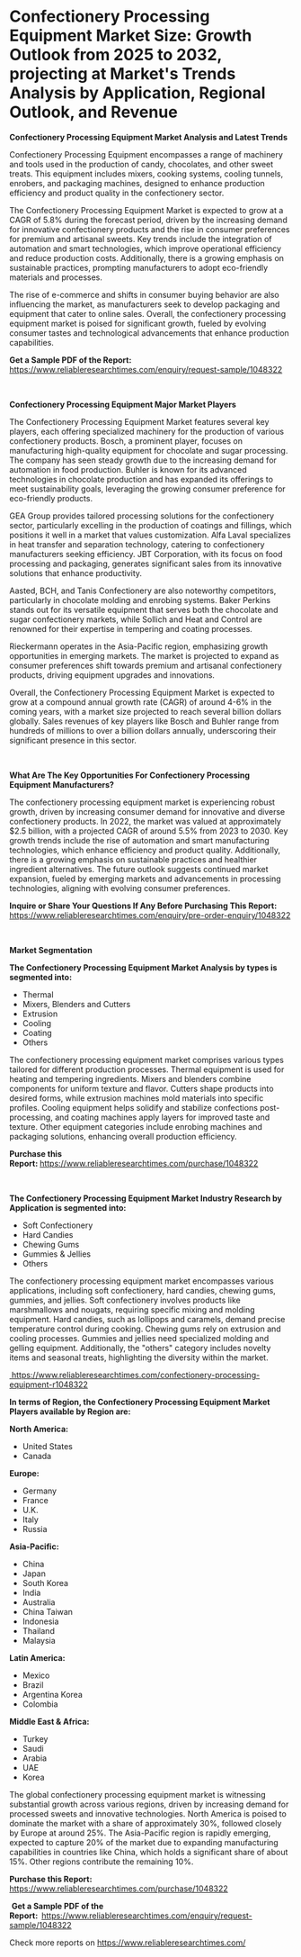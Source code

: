 <p><h1>Confectionery Processing Equipment Market Size: Growth Outlook from 2025 to 2032, projecting at Market's Trends Analysis by Application, Regional Outlook, and Revenue</h1></p><p><strong>Confectionery Processing Equipment Market Analysis and Latest Trends</strong></p>
<p><p>Confectionery Processing Equipment encompasses a range of machinery and tools used in the production of candy, chocolates, and other sweet treats. This equipment includes mixers, cooking systems, cooling tunnels, enrobers, and packaging machines, designed to enhance production efficiency and product quality in the confectionery sector.</p><p>The Confectionery Processing Equipment Market is expected to grow at a CAGR of 5.8% during the forecast period, driven by the increasing demand for innovative confectionery products and the rise in consumer preferences for premium and artisanal sweets. Key trends include the integration of automation and smart technologies, which improve operational efficiency and reduce production costs. Additionally, there is a growing emphasis on sustainable practices, prompting manufacturers to adopt eco-friendly materials and processes. </p><p>The rise of e-commerce and shifts in consumer buying behavior are also influencing the market, as manufacturers seek to develop packaging and equipment that cater to online sales. Overall, the confectionery processing equipment market is poised for significant growth, fueled by evolving consumer tastes and technological advancements that enhance production capabilities.</p></p>
<p><strong>Get a Sample PDF of the Report:&nbsp;</strong> <a href="https://www.reliableresearchtimes.com/enquiry/request-sample/1048322?utm_campaign=2304&utm_medium=2&utm_source=Github&utm_content=ia&utm_term=20022025&utm_id=confectionery-processing-equipment">https://www.reliableresearchtimes.com/enquiry/request-sample/1048322</a></p>
<p>&nbsp;</p>
<p><strong>Confectionery Processing Equipment Major Market Players</strong></p>
<p><p>The Confectionery Processing Equipment Market features several key players, each offering specialized machinery for the production of various confectionery products. Bosch, a prominent player, focuses on manufacturing high-quality equipment for chocolate and sugar processing. The company has seen steady growth due to the increasing demand for automation in food production. Buhler is known for its advanced technologies in chocolate production and has expanded its offerings to meet sustainability goals, leveraging the growing consumer preference for eco-friendly products.</p><p>GEA Group provides tailored processing solutions for the confectionery sector, particularly excelling in the production of coatings and fillings, which positions it well in a market that values customization. Alfa Laval specializes in heat transfer and separation technology, catering to confectionery manufacturers seeking efficiency. JBT Corporation, with its focus on food processing and packaging, generates significant sales from its innovative solutions that enhance productivity.</p><p>Aasted, BCH, and Tanis Confectionery are also noteworthy competitors, particularly in chocolate molding and enrobing systems. Baker Perkins stands out for its versatile equipment that serves both the chocolate and sugar confectionery markets, while Sollich and Heat and Control are renowned for their expertise in tempering and coating processes.</p><p>Rieckermann operates in the Asia-Pacific region, emphasizing growth opportunities in emerging markets. The market is projected to expand as consumer preferences shift towards premium and artisanal confectionery products, driving equipment upgrades and innovations.</p><p>Overall, the Confectionery Processing Equipment Market is expected to grow at a compound annual growth rate (CAGR) of around 4-6% in the coming years, with a market size projected to reach several billion dollars globally. Sales revenues of key players like Bosch and Buhler range from hundreds of millions to over a billion dollars annually, underscoring their significant presence in this sector.</p></p>
<p>&nbsp;</p>
<p><strong>What Are The Key Opportunities For Confectionery Processing Equipment Manufacturers?</strong></p>
<p><p>The confectionery processing equipment market is experiencing robust growth, driven by increasing consumer demand for innovative and diverse confectionery products. In 2022, the market was valued at approximately $2.5 billion, with a projected CAGR of around 5.5% from 2023 to 2030. Key growth trends include the rise of automation and smart manufacturing technologies, which enhance efficiency and product quality. Additionally, there is a growing emphasis on sustainable practices and healthier ingredient alternatives. The future outlook suggests continued market expansion, fueled by emerging markets and advancements in processing technologies, aligning with evolving consumer preferences.</p></p>
<p><strong>Inquire or Share Your Questions If Any Before Purchasing This Report:</strong> <a href="https://www.reliableresearchtimes.com/enquiry/pre-order-enquiry/1048322?utm_campaign=2304&utm_medium=2&utm_source=Github&utm_content=ia&utm_term=20022025&utm_id=confectionery-processing-equipment">https://www.reliableresearchtimes.com/enquiry/pre-order-enquiry/1048322</a></p>
<p>&nbsp;</p>
<p><strong>Market Segmentation</strong></p>
<p><strong>The Confectionery Processing Equipment Market Analysis by types is segmented into:</strong></p>
<p><ul><li>Thermal</li><li>Mixers, Blenders and Cutters</li><li>Extrusion</li><li>Cooling</li><li>Coating</li><li>Others</li></ul></p>
<p><p>The confectionery processing equipment market comprises various types tailored for different production processes. Thermal equipment is used for heating and tempering ingredients. Mixers and blenders combine components for uniform texture and flavor. Cutters shape products into desired forms, while extrusion machines mold materials into specific profiles. Cooling equipment helps solidify and stabilize confections post-processing, and coating machines apply layers for improved taste and texture. Other equipment categories include enrobing machines and packaging solutions, enhancing overall production efficiency.</p></p>
<p><strong>Purchase this Report:&nbsp;</strong><a href="https://www.reliableresearchtimes.com/purchase/1048322?utm_campaign=2304&utm_medium=2&utm_source=Github&utm_content=ia&utm_term=20022025&utm_id=confectionery-processing-equipment">https://www.reliableresearchtimes.com/purchase/1048322</a></p>
<p>&nbsp;</p>
<p><strong>The Confectionery Processing Equipment Market Industry Research by Application is segmented into:</strong></p>
<p><ul><li>Soft Confectionery</li><li>Hard Candies</li><li>Chewing Gums</li><li>Gummies & Jellies</li><li>Others</li></ul></p>
<p><p>The confectionery processing equipment market encompasses various applications, including soft confectionery, hard candies, chewing gums, gummies, and jellies. Soft confectionery involves products like marshmallows and nougats, requiring specific mixing and molding equipment. Hard candies, such as lollipops and caramels, demand precise temperature control during cooking. Chewing gums rely on extrusion and cooling processes. Gummies and jellies need specialized molding and gelling equipment. Additionally, the "others" category includes novelty items and seasonal treats, highlighting the diversity within the market.</p></p>
<p><a href="https://www.reliableresearchtimes.com/confectionery-processing-equipment-r1048322?utm_campaign=2304&utm_medium=2&utm_source=Github&utm_content=ia&utm_term=20022025&utm_id=confectionery-processing-equipment">&nbsp;https://www.reliableresearchtimes.com/confectionery-processing-equipment-r1048322</a></p>
<p><strong>In terms of Region, the Confectionery Processing Equipment Market Players available by Region are:</strong></p>
<p>
    <p> <strong> North America: </strong>
        <ul>
            <li>United States</li>
            <li>Canada</li>
        </ul>
        </p> 
    <p> <strong> Europe: </strong>
        <ul>
            <li>Germany</li>
            <li>France</li>
            <li>U.K.</li>
            <li>Italy</li>
            <li>Russia</li>
        </ul>
        </p> 
    <p> <strong> Asia-Pacific: </strong>
        <ul>
            <li>China</li>
            <li>Japan</li>
            <li>South Korea</li>
            <li>India</li>
            <li>Australia</li>
            <li>China Taiwan</li>
            <li>Indonesia</li>
            <li>Thailand</li>
            <li>Malaysia</li>
        </ul>
        </p> 
    <p> <strong> Latin America: </strong>
        <ul>
            <li>Mexico</li>
            <li>Brazil</li>
            <li>Argentina Korea</li>
            <li>Colombia</li>
        </ul>
        </p> 
    <p> <strong> Middle East & Africa: </strong>
        <ul>
            <li>Turkey</li>
            <li>Saudi</li>
            <li>Arabia</li>
            <li>UAE</li>
            <li>Korea</li>
        </ul>
    </p>
    </p>
<p><p>The global confectionery processing equipment market is witnessing substantial growth across various regions, driven by increasing demand for processed sweets and innovative technologies. North America is poised to dominate the market with a share of approximately 30%, followed closely by Europe at around 25%. The Asia-Pacific region is rapidly emerging, expected to capture 20% of the market due to expanding manufacturing capabilities in countries like China, which holds a significant share of about 15%. Other regions contribute the remaining 10%.</p></p>
<p><strong>Purchase this Report: </strong><a href="https://www.reliableresearchtimes.com/purchase/1048322?utm_campaign=2304&utm_medium=2&utm_source=Github&utm_content=ia&utm_term=20022025&utm_id=confectionery-processing-equipment">https://www.reliableresearchtimes.com/purchase/1048322</a></p>
<p>&nbsp;<strong>Get a Sample PDF of the Report:&nbsp;&nbsp;</strong><a href="https://www.reliableresearchtimes.com/enquiry/request-sample/1048322?utm_campaign=2304&utm_medium=2&utm_source=Github&utm_content=ia&utm_term=20022025&utm_id=confectionery-processing-equipment">https://www.reliableresearchtimes.com/enquiry/request-sample/1048322</a></p>
<p><strong></strong></p>
<p>Check more reports on <a href="https://www.reliableresearchtimes.com/?utm_campaign=2304&utm_medium=2&utm_source=Github&utm_content=ia&utm_term=20022025&utm_id=confectionery-processing-equipment">https://www.reliableresearchtimes.com/</a></p>